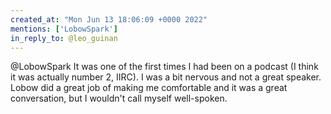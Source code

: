```yaml
---
created_at: "Mon Jun 13 18:06:09 +0000 2022"
mentions: ['LobowSpark']
in_reply_to: @leo_guinan
---
```


@LobowSpark It was one of the first times I had been on a podcast (I think it was actually number 2, IIRC). I was a bit nervous and not a great speaker. Lobow did a great job of making me comfortable and it was a great conversation, but I wouldn't call myself well-spoken.